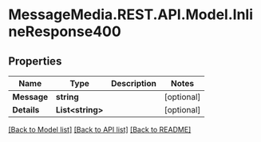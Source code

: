# MessageMedia.REST.API.Model.InlineResponse400
## Properties

Name | Type | Description | Notes
------------ | ------------- | ------------- | -------------
**Message** | **string** |  | [optional] 
**Details** | **List&lt;string&gt;** |  | [optional] 

[[Back to Model list]](../README.md#documentation-for-models) [[Back to API list]](../README.md#documentation-for-api-endpoints) [[Back to README]](../README.md)

